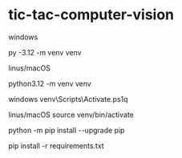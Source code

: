 # tic-tac-computer-vision


windows

py -3.12 -m venv venv

linus/macOS

python3.12 -m venv venv

windows
venv\Scripts\Activate.ps1q

linus/macOS
source venv/bin/activate

python -m pip install --upgrade pip


pip install -r requirements.txt